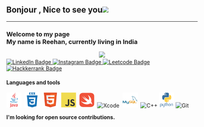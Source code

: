 <h2>Bonjour , Nice to see you<img src="https://media.giphy.com/media/hvRJCLFzcasrR4ia7z/giphy.gif" width="30px"/></h2>
<hr>
<h3>Welcome to my page<br>My name is Reehan, currently living in India</h3>
<div id="header" align="center">
  <img src="https://media.giphy.com/media/M9gbBd9nbDrOTu1Mqx/giphy.gif" width="200"/>
</div>
<div id="badges">
  <a href="https://www.linkedin.com/in/syed-reehan-siddiq-06591920a">
    <img src="https://img.shields.io/badge/LinkedIn-blue?style=for-the-badge&logo=linkedin&logoColor=white" alt="LinkedIn Badge"/>
  </a>
  <a href="http://instagram.com/_reehansyed?utm_source=qr">
    <img src="https://img.shields.io/badge/Instagram-E4405F?style=for-the-badge&logo=instagram&logoColor=white" alt="Instagram Badge"/>
  </a>
  <a href="https://leetcode.com/Reehan998/">
    <img src="https://img.shields.io/badge/LeetCode-000000?style=for-the-badge&logo=LeetCode&logoColor=#d16c06" alt="Leetcode Badge"/>
  </a>
    <a href="https://www.hackerrank.com/syedreehan998">
    <img src="https://img.shields.io/badge/-Hackerrank-2EC866?style=for-the-badge&logo=HackerRank&logoColor=black" alt="Hackkerrank Badge"/>
  </a>
</div>
<div>
<h4>Languages and tools</h4>
  <img src="https://github.com/devicons/devicon/blob/master/icons/java/java-original-wordmark.svg" title="Java" alt="Java" width="40" height="40"/>&nbsp;
  <img src="https://github.com/devicons/devicon/blob/master/icons/css3/css3-plain-wordmark.svg"  title="CSS3" alt="CSS" width="40" height="40"/>&nbsp;
  <img src="https://github.com/devicons/devicon/blob/master/icons/html5/html5-original.svg" title="HTML5" alt="HTML" width="40" height="40"/>&nbsp;
  <img src="https://github.com/devicons/devicon/blob/master/icons/javascript/javascript-original.svg" title="JavaScript" alt="JavaScript" width="40" height="40"/>&nbsp;
    <img src="https://github.com/devicons/devicon/blob/master/icons/swift/swift-original.svg" title="Swift" alt="Swift" width="40" height="40"/>&nbsp;
      <img src="https://upload.wikimedia.org/wikipedia/en/5/56/Xcode_14_icon.png" title="Xcode" alt="Xcode" width="40" height="40"/>&nbsp;
  <img src="https://github.com/devicons/devicon/blob/master/icons/mysql/mysql-original-wordmark.svg" title="MySQL"  alt="MySQL" width="40" height="40"/>&nbsp;
  <img src="https://img.shields.io/badge/C%2B%2B-00599C?style=for-the-badge&logo=c%2B%2B&logoColor=white" title="C++" alt="C++" width="65" height="40"/>
    <img src="https://github.com/devicons/devicon/blob/master/icons/python/python-original-wordmark.svg" title="Python" alt="Python" width="40" height="40"/>
    <img src="https://git-scm.com/images/logos/downloads/Git-Icon-1788C.png" title="Git" alt="Git" width="40" height="40"/><br>
  
  <strong>I'm looking for open source contributions.</strong>





